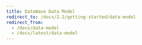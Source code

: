 ```yaml
---
title: DataWave Data Model
redirect_to: /docs/2.2/getting-started/data-model
redirect_from:
  - /docs/data-model
  - /docs/latest/data-model
---
```

